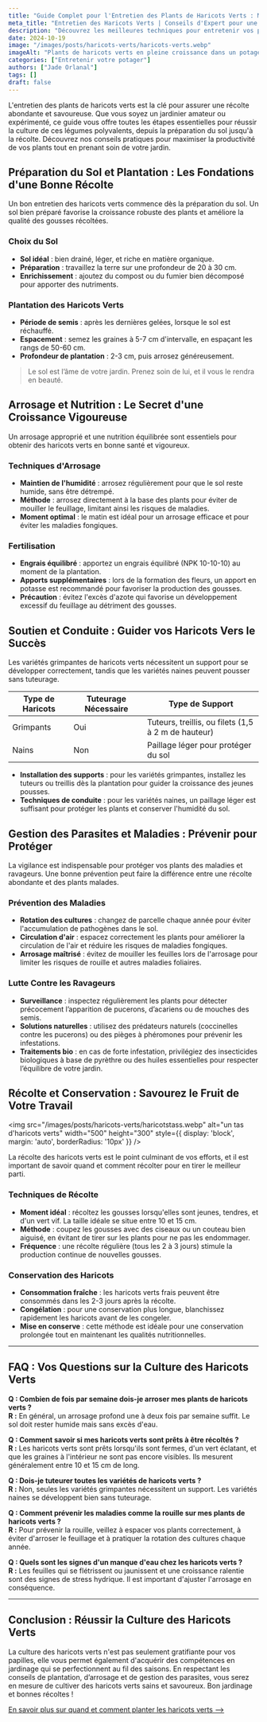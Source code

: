```yaml
---
title: "Guide Complet pour l'Entretien des Plants de Haricots Verts : Maximisez votre Récolte"
meta_title: "Entretien des Haricots Verts | Conseils d'Expert pour une Culture Réussie"
description: "Découvrez les meilleures techniques pour entretenir vos plants de haricots verts. Des conseils pratiques pour une croissance optimale, de la germination à la récolte, avec une FAQ détaillée."
date: 2024-10-19
image: "/images/posts/haricots-verts/haricots-verts.webp"
imageAlt: "Plants de haricots verts en pleine croissance dans un potager ensoleillé"
categories: ["Entretenir votre potager"]
authors: ["Jade Orlanal"]
tags: []
draft: false
---
```


L'entretien des plants de haricots verts est la clé pour assurer une récolte abondante et savoureuse. Que vous soyez un jardinier amateur ou expérimenté, ce guide vous offre toutes les étapes essentielles pour réussir la culture de ces légumes polyvalents, depuis la préparation du sol jusqu'à la récolte. Découvrez nos conseils pratiques pour maximiser la productivité de vos plants tout en prenant soin de votre jardin.

## Préparation du Sol et Plantation : Les Fondations d'une Bonne Récolte

Un bon entretien des haricots verts commence dès la préparation du sol. Un sol bien préparé favorise la croissance robuste des plants et améliore la qualité des gousses récoltées.

### Choix du Sol

- **Sol idéal** : bien drainé, léger, et riche en matière organique.
- **Préparation** : travaillez la terre sur une profondeur de 20 à 30 cm.
- **Enrichissement** : ajoutez du compost ou du fumier bien décomposé pour apporter des nutriments.

### Plantation des Haricots Verts

- **Période de semis** : après les dernières gelées, lorsque le sol est réchauffé.
- **Espacement** : semez les graines à 5-7 cm d'intervalle, en espaçant les rangs de 50-60 cm.
- **Profondeur de plantation** : 2-3 cm, puis arrosez généreusement.

> Le sol est l’âme de votre jardin. Prenez soin de lui, et il vous le rendra en beauté.

## Arrosage et Nutrition : Le Secret d'une Croissance Vigoureuse

Un arrosage approprié et une nutrition équilibrée sont essentiels pour obtenir des haricots verts en bonne santé et vigoureux.

### Techniques d'Arrosage

- **Maintien de l'humidité** : arrosez régulièrement pour que le sol reste humide, sans être détrempé.
- **Méthode** : arrosez directement à la base des plants pour éviter de mouiller le feuillage, limitant ainsi les risques de maladies.
- **Moment optimal** : le matin est idéal pour un arrosage efficace et pour éviter les maladies fongiques.

### Fertilisation

- **Engrais équilibré** : apportez un engrais équilibré (NPK 10-10-10) au moment de la plantation.
- **Apports supplémentaires** : lors de la formation des fleurs, un apport en potasse est recommandé pour favoriser la production des gousses.
- **Précaution** : évitez l'excès d'azote qui favorise un développement excessif du feuillage au détriment des gousses.

## Soutien et Conduite : Guider vos Haricots Vers le Succès

Les variétés grimpantes de haricots verts nécessitent un support pour se développer correctement, tandis que les variétés naines peuvent pousser sans tuteurage.

| Type de Haricots | Tuteurage Nécessaire | Type de Support |
|------------------|---------------------|----------------|
| Grimpants        | Oui                  | Tuteurs, treillis, ou filets (1,5 à 2 m de hauteur) |
| Nains            | Non                  | Paillage léger pour protéger du sol |

- **Installation des supports** : pour les variétés grimpantes, installez les tuteurs ou treillis dès la plantation pour guider la croissance des jeunes pousses.
- **Techniques de conduite** : pour les variétés naines, un paillage léger est suffisant pour protéger les plants et conserver l'humidité du sol.

## Gestion des Parasites et Maladies : Prévenir pour Protéger

La vigilance est indispensable pour protéger vos plants des maladies et ravageurs. Une bonne prévention peut faire la différence entre une récolte abondante et des plants malades.

### Prévention des Maladies

- **Rotation des cultures** : changez de parcelle chaque année pour éviter l'accumulation de pathogènes dans le sol.
- **Circulation d'air** : espacez correctement les plants pour améliorer la circulation de l'air et réduire les risques de maladies fongiques.
- **Arrosage maîtrisé** : évitez de mouiller les feuilles lors de l'arrosage pour limiter les risques de rouille et autres maladies foliaires.

### Lutte Contre les Ravageurs

- **Surveillance** : inspectez régulièrement les plants pour détecter précocement l’apparition de pucerons, d’acariens ou de mouches des semis.
- **Solutions naturelles** : utilisez des prédateurs naturels (coccinelles contre les pucerons) ou des pièges à phéromones pour prévenir les infestations.
- **Traitements bio** : en cas de forte infestation, privilégiez des insecticides biologiques à base de pyrèthre ou des huiles essentielles pour respecter l’équilibre de votre jardin.

## Récolte et Conservation : Savourez le Fruit de Votre Travail

<img src="/images/posts/haricots-verts/haricotstass.webp" alt="un tas d'haricots verts" width="500" height="300" style={{ display: 'block', margin: 'auto', borderRadius: '10px' }} />

La récolte des haricots verts est le point culminant de vos efforts, et il est important de savoir quand et comment récolter pour en tirer le meilleur parti.

### Techniques de Récolte

- **Moment idéal** : récoltez les gousses lorsqu'elles sont jeunes, tendres, et d'un vert vif. La taille idéale se situe entre 10 et 15 cm.
- **Méthode** : coupez les gousses avec des ciseaux ou un couteau bien aiguisé, en évitant de tirer sur les plants pour ne pas les endommager.
- **Fréquence** : une récolte régulière (tous les 2 à 3 jours) stimule la production continue de nouvelles gousses.

### Conservation des Haricots

- **Consommation fraîche** : les haricots verts frais peuvent être consommés dans les 2-3 jours après la récolte.
- **Congélation** : pour une conservation plus longue, blanchissez rapidement les haricots avant de les congeler.
- **Mise en conserve** : cette méthode est idéale pour une conservation prolongée tout en maintenant les qualités nutritionnelles.

---

## FAQ : Vos Questions sur la Culture des Haricots Verts

**Q : Combien de fois par semaine dois-je arroser mes plants de haricots verts ?**  
**R :** En général, un arrosage profond une à deux fois par semaine suffit. Le sol doit rester humide mais sans excès d'eau.

**Q : Comment savoir si mes haricots verts sont prêts à être récoltés ?**  
**R :** Les haricots verts sont prêts lorsqu'ils sont fermes, d'un vert éclatant, et que les graines à l'intérieur ne sont pas encore visibles. Ils mesurent généralement entre 10 et 15 cm de long.

**Q : Dois-je tuteurer toutes les variétés de haricots verts ?**  
**R :** Non, seules les variétés grimpantes nécessitent un support. Les variétés naines se développent bien sans tuteurage.

**Q : Comment prévenir les maladies comme la rouille sur mes plants de haricots verts ?**  
**R :** Pour prévenir la rouille, veillez à espacer vos plants correctement, à éviter d'arroser le feuillage et à pratiquer la rotation des cultures chaque année.

**Q : Quels sont les signes d'un manque d'eau chez les haricots verts ?**  
**R :** Les feuilles qui se flétrissent ou jaunissent et une croissance ralentie sont des signes de stress hydrique. Il est important d'ajuster l'arrosage en conséquence.

---

## Conclusion : Réussir la Culture des Haricots Verts

La culture des haricots verts n'est pas seulement gratifiante pour vos papilles, elle vous permet également d'acquérir des compétences en jardinage qui se perfectionnent au fil des saisons. En respectant les conseils de plantation, d’arrosage et de gestion des parasites, vous serez en mesure de cultiver des haricots verts sains et savoureux. Bon jardinage et bonnes récoltes !


[En savoir plus sur quand et comment planter les haricots verts -->](comment-planter-haricots-vert)